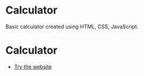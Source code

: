 # Calculator

Basic calculator created using HTML, CSS, JavaScript.

# Calculator

- [Try the website](https://vamshidevl.github.io/Calculator/)